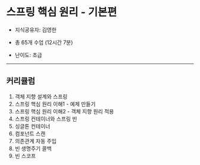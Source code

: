 # 스프링 핵심 원리 - 기본편
- 지식공유자: 김영한

- 총 65개 수업 (12시간 7분)

- 난이도: 초급 

---
## 커리큘럼 

1. 객체 지향 설계와 스프링
2. 스프링 핵심 원리 이해1 - 예제 만들기
3. 스프링 핵심 원리 이해2 - 객체 지향 원리 적용
4. 스프링 컨테이너와 스프링 빈
5. 싱글톤 컨테이너
6. 컴포넌트 스캔
7. 의존관계 자동 주입
8. 빈 생명주기 콜백
9. 빈 스코프